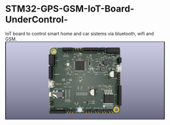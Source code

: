 # STM32-GPS-GSM-IoT-Board-UnderControl-
IoT board to control smart home and car sistems via bluetooth, wifi and GSM.
![](UnderControl%20front.jpg)
